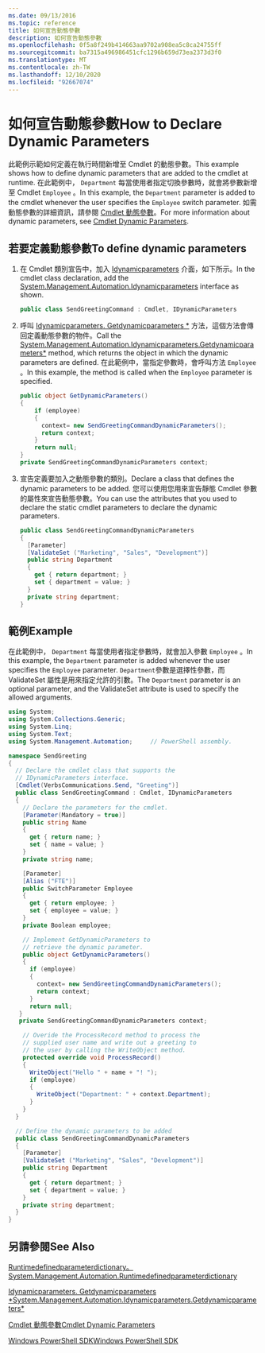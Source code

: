 ```yaml
---
ms.date: 09/13/2016
ms.topic: reference
title: 如何宣告動態參數
description: 如何宣告動態參數
ms.openlocfilehash: 0f5a8f249b414663aa9702a908ea5c8ca24755ff
ms.sourcegitcommit: ba7315a496986451cfc1296b659d73ea2373d3f0
ms.translationtype: MT
ms.contentlocale: zh-TW
ms.lasthandoff: 12/10/2020
ms.locfileid: "92667074"
---
```

# <a name="how-to-declare-dynamic-parameters"></a><span data-ttu-id="82e53-103">如何宣告動態參數</span><span class="sxs-lookup"><span data-stu-id="82e53-103">How to Declare Dynamic Parameters</span></span>

<span data-ttu-id="82e53-104">此範例示範如何定義在執行時間新增至 Cmdlet 的動態參數。</span><span class="sxs-lookup"><span data-stu-id="82e53-104">This example shows how to define dynamic parameters that are added to the cmdlet at runtime.</span></span> <span data-ttu-id="82e53-105">在此範例中， `Department` 每當使用者指定切換參數時，就會將參數新增至 Cmdlet `Employee` 。</span><span class="sxs-lookup"><span data-stu-id="82e53-105">In this example, the `Department` parameter is added to the cmdlet whenever the user specifies the `Employee` switch parameter.</span></span> <span data-ttu-id="82e53-106">如需動態參數的詳細資訊，請參閱 [Cmdlet 動態參數](./cmdlet-dynamic-parameters.md)。</span><span class="sxs-lookup"><span data-stu-id="82e53-106">For more information about dynamic parameters, see [Cmdlet Dynamic Parameters](./cmdlet-dynamic-parameters.md).</span></span>

## <a name="to-define-dynamic-parameters"></a><span data-ttu-id="82e53-107">若要定義動態參數</span><span class="sxs-lookup"><span data-stu-id="82e53-107">To define dynamic parameters</span></span>

1. <span data-ttu-id="82e53-108">在 Cmdlet 類別宣告中，加入 [Idynamicparameters](/dotnet/api/System.Management.Automation.IDynamicParameters) 介面，如下所示。</span><span class="sxs-lookup"><span data-stu-id="82e53-108">In the cmdlet class declaration, add the [System.Management.Automation.Idynamicparameters](/dotnet/api/System.Management.Automation.IDynamicParameters) interface as shown.</span></span>

   ```csharp
   public class SendGreetingCommand : Cmdlet, IDynamicParameters
   ```

2. <span data-ttu-id="82e53-109">呼叫 [Idynamicparameters. Getdynamicparameters \*](/dotnet/api/System.Management.Automation.IDynamicParameters.GetDynamicParameters) 方法，這個方法會傳回定義動態參數的物件。</span><span class="sxs-lookup"><span data-stu-id="82e53-109">Call the [System.Management.Automation.Idynamicparameters.Getdynamicparameters\*](/dotnet/api/System.Management.Automation.IDynamicParameters.GetDynamicParameters) method, which returns the object in which the dynamic parameters are defined.</span></span> <span data-ttu-id="82e53-110">在此範例中，當指定參數時，會呼叫方法 `Employee` 。</span><span class="sxs-lookup"><span data-stu-id="82e53-110">In this example, the method is called when the `Employee` parameter is specified.</span></span>

   ```csharp
   public object GetDynamicParameters()
   {
       if (employee)
       {
         context= new SendGreetingCommandDynamicParameters();
         return context;
       }
       return null;
   }
   private SendGreetingCommandDynamicParameters context;
   ```

3. <span data-ttu-id="82e53-111">宣告定義要加入之動態參數的類別。</span><span class="sxs-lookup"><span data-stu-id="82e53-111">Declare a class that defines the dynamic parameters to be added.</span></span> <span data-ttu-id="82e53-112">您可以使用您用來宣告靜態 Cmdlet 參數的屬性來宣告動態參數。</span><span class="sxs-lookup"><span data-stu-id="82e53-112">You can use the attributes that you used to declare the static cmdlet parameters to declare the dynamic parameters.</span></span>

   ```csharp
   public class SendGreetingCommandDynamicParameters
   {
     [Parameter]
     [ValidateSet ("Marketing", "Sales", "Development")]
     public string Department
     {
       get { return department; }
       set { department = value; }
     }
     private string department;
   }
   ```

## <a name="example"></a><span data-ttu-id="82e53-113">範例</span><span class="sxs-lookup"><span data-stu-id="82e53-113">Example</span></span>

<span data-ttu-id="82e53-114">在此範例中， `Department` 每當使用者指定參數時，就會加入參數 `Employee` 。</span><span class="sxs-lookup"><span data-stu-id="82e53-114">In this example, the `Department` parameter is added whenever the user specifies the `Employee` parameter.</span></span> <span data-ttu-id="82e53-115">`Department`參數是選擇性參數，而 ValidateSet 屬性是用來指定允許的引數。</span><span class="sxs-lookup"><span data-stu-id="82e53-115">The `Department` parameter is an optional parameter, and the ValidateSet attribute is used to specify the allowed arguments.</span></span>

```csharp
using System;
using System.Collections.Generic;
using System.Linq;
using System.Text;
using System.Management.Automation;     // PowerShell assembly.

namespace SendGreeting
{
  // Declare the cmdlet class that supports the
  // IDynamicParameters interface.
  [Cmdlet(VerbsCommunications.Send, "Greeting")]
  public class SendGreetingCommand : Cmdlet, IDynamicParameters
  {
    // Declare the parameters for the cmdlet.
    [Parameter(Mandatory = true)]
    public string Name
    {
      get { return name; }
      set { name = value; }
    }
    private string name;

    [Parameter]
    [Alias ("FTE")]
    public SwitchParameter Employee
    {
      get { return employee; }
      set { employee = value; }
    }
    private Boolean employee;

    // Implement GetDynamicParameters to
    // retrieve the dynamic parameter.
    public object GetDynamicParameters()
    {
      if (employee)
      {
        context= new SendGreetingCommandDynamicParameters();
        return context;
      }
      return null;
   }
   private SendGreetingCommandDynamicParameters context;

    // Overide the ProcessRecord method to process the
    // supplied user name and write out a greeting to
    // the user by calling the WriteObject method.
    protected override void ProcessRecord()
    {
      WriteObject("Hello " + name + "! ");
      if (employee)
      {
        WriteObject("Department: " + context.Department);
      }
    }
  }

  // Define the dynamic parameters to be added
  public class SendGreetingCommandDynamicParameters
  {
    [Parameter]
    [ValidateSet ("Marketing", "Sales", "Development")]
    public string Department
    {
      get { return department; }
      set { department = value; }
    }
    private string department;
  }
}
```

## <a name="see-also"></a><span data-ttu-id="82e53-116">另請參閱</span><span class="sxs-lookup"><span data-stu-id="82e53-116">See Also</span></span>

[<span data-ttu-id="82e53-117">Runtimedefinedparameterdictionary。</span><span class="sxs-lookup"><span data-stu-id="82e53-117">System.Management.Automation.Runtimedefinedparameterdictionary</span></span>](/dotnet/api/System.Management.Automation.RuntimeDefinedParameterDictionary)

[<span data-ttu-id="82e53-118">Idynamicparameters. Getdynamicparameters \*</span><span class="sxs-lookup"><span data-stu-id="82e53-118">System.Management.Automation.Idynamicparameters.Getdynamicparameters\*</span></span>](/dotnet/api/System.Management.Automation.IDynamicParameters.GetDynamicParameters)

[<span data-ttu-id="82e53-119">Cmdlet 動態參數</span><span class="sxs-lookup"><span data-stu-id="82e53-119">Cmdlet Dynamic Parameters</span></span>](./cmdlet-dynamic-parameters.md)

[<span data-ttu-id="82e53-120">Windows PowerShell SDK</span><span class="sxs-lookup"><span data-stu-id="82e53-120">Windows PowerShell SDK</span></span>](../windows-powershell-reference.md)
